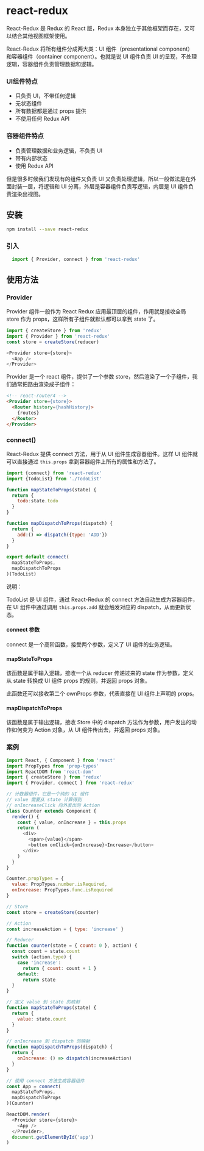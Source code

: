 # react-redux
React-Redux 是 Redux 的 React 版，Redux 本身独立于其他框架而存在，又可以结合其他视图框架使用。

React-Redux 将所有组件分成两大类：UI 组件（presentational component）和容器组件（container component）。也就是说 UI 组件负责 UI 的呈现，不处理逻辑，容器组件负责管理数据和逻辑。

### UI组件特点
* 只负责 UI，不带任何逻辑
* 无状态组件
* 所有数据都是通过 props 提供
* 不使用任何 Redux API

### 容器组件特点
* 负责管理数据和业务逻辑，不负责 UI
* 带有内部状态
* 使用 Redux API

但是很多时候我们发现有的组件又负责 UI 又负责处理逻辑，所以一般做法是在外面封装一层，将逻辑和 UI 分离，外层是容器组件负责写逻辑，内层是 UI 组件负责渲染出视图。

## 安装
``` bash
npm install --save react-redux
```

### 引入
``` javascript
  import { Provider, connect } from 'react-redux'
```

## 使用方法
### Provider
Provider 组件一般作为 React Redux 应用最顶层的组件，作用就是接收全局 store 作为 props，这样所有子组件就默认都可以拿到 state 了。

``` javascript
import { createStore } from 'redux'
import { Provider } from 'react-redux'
const store = createStore(reducer)

<Provider store={store}>
  <App />
</Provider>
```

Provider 是一个 react 组件，提供了一个参数 store，然后渲染了一个子组件，我们通常把路由渲染成子组件：

``` html
<!-- react-router4 -->
<Provider store={store}>
  <Router history={hashHistory}>
    {routes}
  </Router>
</Provider>
```

### connect()
React-Redux 提供 connect 方法，用于从 UI 组件生成容器组件。这样 UI 组件就可以直接通过 `this.props` 拿到容器组件上所有的属性和方法了。

``` javascript
import {connect} from 'react-redux'
import {TodoList} from './TodoList'

function mapStateToProps(state) {
  return {
    todo:state.todo
  }
}

function mapDispatchToProps(dispatch) {
  return {
    add:() => dispatch({type: 'ADD'})
  }
}

export default connect(
  mapStateToProps,
  mapDispatchToProps
)(TodoList)
```
说明：

TodoList 是 UI 组件，通过 React-Redux 的 connect 方法自动生成为容器组件，在 UI 组件中通过调用 `this.props.add` 就会触发对应的 dispatch，从而更新状态。

#### connect 参数
connect 是一个高阶函数，接受两个参数，定义了 UI 组件的业务逻辑。

#### mapStateToProps
该函数是属于输入逻辑，接收一个从 reducer 传递过来的 state 作为参数，定义从 state 转换成 UI 组件 props 的规则，并返回 props 对象。

此函数还可以接收第二个 ownProps 参数，代表直接在 UI 组件上声明的 props。

#### mapDispatchToProps
该函数是属于输出逻辑，接收 Store 中的  dispatch 方法作为参数，用户发出的动作如何变为 Action 对象，从 UI 组件传出去，并返回 props 对象。

### 案例
``` javascript
import React, { Component } from 'react'
import PropTypes from 'prop-types'
import ReactDOM from 'react-dom'
import { createStore } from 'redux'
import { Provider, connect } from 'react-redux'

// 计数器组件，它是一个纯的 UI 组件
// value 需要从 state 计算得到
// onIncreaseClick 向外发出的 Action
class Counter extends Component {
  render() {
    const { value, onIncrease } = this.props
    return (
      <div>
        <span>{value}</span>
        <button onClick={onIncrease}>Increase</button>
      </div>
    )
  }
}

Counter.propTypes = {
  value: PropTypes.number.isRequired,
  onIncrease: PropTypes.func.isRequired
}

// Store
const store = createStore(counter)

// Action
const increaseAction = { type: 'increase' }

// Reducer
function counter(state = { count: 0 }, action) {
  const count = state.count
  switch (action.type) {
    case 'increase':
      return { count: count + 1 }
    default:
      return state
  }
}

// 定义 value 到 state 的映射
function mapStateToProps(state) {
  return {
    value: state.count
  }
}

// onIncrease 到 dispatch 的映射
function mapDispatchToProps(dispatch) {
  return {
    onIncrease: () => dispatch(increaseAction)
  }
}

// 使用 connect 方法生成容器组件
const App = connect(
  mapStateToProps,
  mapDispatchToProps
)(Counter)

ReactDOM.render(
  <Provider store={store}>
    <App />
  </Provider>,
  document.getElementById('app')
)
```